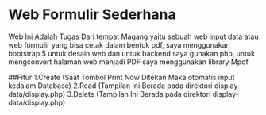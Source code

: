 # Web Formulir Sederhana
Web Ini Adalah Tugas Dari tempat Magang yaitu sebuah web input data atau web formulir yang bisa cetak dalam bentuk pdf, saya menggunakan bootstrap 5 untuk desain web dan untuk backend saya gunakan php, untuk mengconvert halaman web menjadi PDF saya menggunakan library Mpdf 

##Fitur
1.Create (Saat Tombol Print Now Ditekan Maka otomatis input kedalam Database)
2.Read   (Tampilan Ini Berada pada direktori display-data/display.php) 
3.Delete (Tampilan Ini Berada pada direktori display-data/display.php) 
